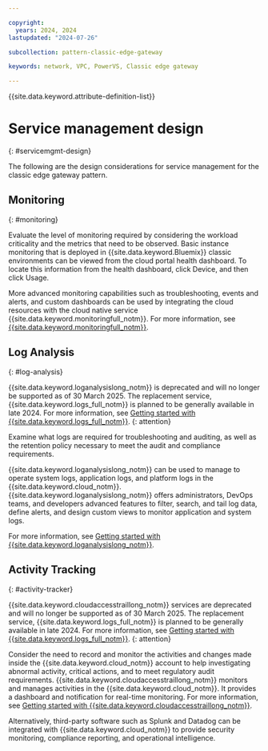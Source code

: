 ```yaml
---

copyright:
  years: 2024, 2024
lastupdated: "2024-07-26"

subcollection: pattern-classic-edge-gateway

keywords: network, VPC, PowerVS, Classic edge gateway

---
```


{{site.data.keyword.attribute-definition-list}}

# Service management design
{: #servicemgmt-design}

The following are the design considerations for service management for the classic edge gateway pattern.

## Monitoring
{: #monitoring}

Evaluate the level of monitoring required by considering the workload criticality and the metrics that need to be observed. Basic instance monitoring that is deployed in {{site.data.keyword.Bluemix}} classic environments can be viewed from the cloud portal health dashboard. To locate this information from the health dashboard, click Device, and then click Usage.

More advanced monitoring capabilities such as troubleshooting, events and alerts, and custom dashboards can be used by integrating the cloud resources with the cloud native service {{site.data.keyword.monitoringfull_notm}}. For more information, see [{{site.data.keyword.monitoringfull_notm}}](/docs/monitoring?topic=monitoring-getting-started#getting-started).

## Log Analysis
{: #log-analysis}

{{site.data.keyword.loganalysislong_notm}} is deprecated and will no longer be supported as of 30 March 2025. The replacement service, {{site.data.keyword.logs_full_notm}} is planned to be generally available in late 2024. For more information, see [Getting started with {{site.data.keyword.logs_full_notm}}](/docs/cloud-logs?topic=cloud-logs-getting-started).
{: attention}

Examine what logs are required for troubleshooting and auditing, as well as the retention policy necessary to meet the audit and compliance requirements.

{{site.data.keyword.loganalysislong_notm}} can be used to manage to operate system logs, application logs, and platform logs in the {{site.data.keyword.cloud_notm}}. {{site.data.keyword.loganalysislong_notm}} offers administrators, DevOps teams, and developers advanced features to filter, search, and tail log data, define alerts, and design custom views to monitor application and system logs.

For more information, see [Getting started with {{site.data.keyword.loganalysislong_notm}}](/docs/log-analysis?topic=log-analysis-getting-started#getting-started).

## Activity Tracking
{: #activity-tracker}

{{site.data.keyword.cloudaccesstraillong_notm}} services are deprecated and will no longer be supported as of 30 March 2025. The replacement service, {{site.data.keyword.logs_full_notm}} is planned to be generally available in late 2024. For more information, see [Getting started with {{site.data.keyword.logs_full_notm}}](/docs/cloud-logs?topic=cloud-logs-getting-started).
{: attention}

Consider the need to record and monitor the activities and changes made inside the {{site.data.keyword.cloud_notm}} account to help investigating abnormal activity, critical actions, and to meet regulatory audit requirements. {{site.data.keyword.cloudaccesstraillong_notm}} monitors and manages activities in the {{site.data.keyword.cloud_notm}}. It provides a dashboard and notification for real-time monitoring. For more information, see [Getting started with {{site.data.keyword.cloudaccesstraillong_notm}}](/docs/activity-tracker?topic=activity-tracker-getting-started).

Alternatively, third-party software such as Splunk and Datadog can be integrated with {{site.data.keyword.cloud_notm}} to provide security monitoring, compliance reporting, and operational intelligence.
